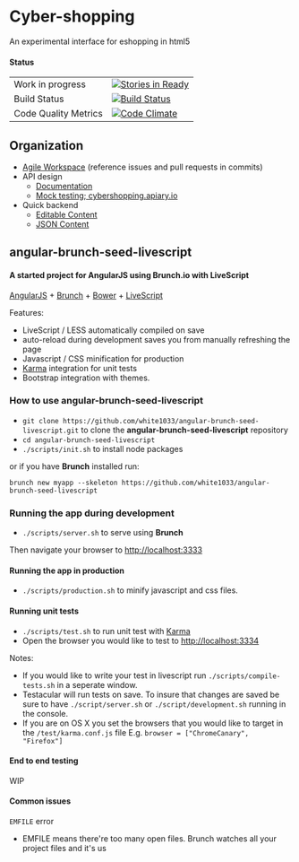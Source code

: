 Cyber-shopping
===============

An experimental interface for eshopping in html5

#### Status
<table>
  <tr>
    <td>Work in progress</td>
    <td><a href="https://waffle.io/mackwic/cyber-shopping"><img alt="Stories in Ready" src="https://badge.waffle.io/mackwic/cyber-shopping.png?label=ready&title=Ready"></a></td>
  </tr>
  <tr>
    <td>Build Status</td>
    <td><a href="https://drone.io/github.com/mackwic/cyber-shopping/latest"><img alt="Build Status" src="https://drone.io/github.com/mackwic/cyber-shopping/status.png"></a></td>
  </tr>
  <tr>
    <td>Code Quality Metrics</td>
    <td><a href="https://codeclimate.com/github/mackwic/cyber-shopping"><img alt="Code Climate" src="https://codeclimate.com/github/mackwic/cyber-shopping.png"></a></td>
  </tr>
</table>


Organization
------------
- [Agile Workspace](https://waffle.io/mackwic/cyber-shopping) (reference issues and pull requests in commits)
- API design
    * [Documentation](http://docs.cybershopping.apiary.io/)
    * [Mock testing; cybershopping.apiary.io](http://cybershopping.apiary.io)
- Quick backend
    * [Editable
      Content](https://docs.google.com/spreadsheets/d/1A6obfI6se66jtGIEi0F-S7dsO057p_MbhMjUGLhPkVk/edit?usp=sharing)
    * [JSON
      Content](https://spreadsheets.google.com/feeds/list/1A6obfI6se66jtGIEi0F-S7dsO057p_MbhMjUGLhPkVk/od6/public/values?alt=json)

## angular-brunch-seed-livescript
#### A started project for AngularJS using Brunch.io with LiveScript

[AngularJS](http://angularjs.org) + [Brunch](http://brunch.io) + [Bower](http://bower.io/) + [LiveScript](http://livescript.net/)

Features:
* LiveScript / LESS automatically compiled on save
* auto-reload during development saves you from manually refreshing the page
* Javascript / CSS minification for production
* [Karma](http://karma-runner.github.io/0.10/index.html) integration for
  unit tests
* Bootstrap integration with themes.

### How to use angular-brunch-seed-livescript

* `git clone https://github.com/white1033/angular-brunch-seed-livescript.git` to clone the **angular-brunch-seed-livescript** repository
* `cd angular-brunch-seed-livescript`
* `./scripts/init.sh` to install node packages

or if you have **Brunch** installed run:

`brunch new myapp --skeleton https://github.com/white1033/angular-brunch-seed-livescript`

### Running the app during development

* `./scripts/server.sh` to serve using **Brunch**

Then navigate your browser to [http://localhost:3333](http://localhost:3333)

#### Running the app in production

* `./scripts/production.sh` to minify javascript and css files.

#### Running unit tests

* `./scripts/test.sh` to run unit test with [Karma](http://karma-runner.github.io/0.10/index.html)
* Open the browser you would like to test to [http://localhost:3334](http://localhost:3334)

Notes:

- If you would like to write your test in livescript run `./scripts/compile-tests.sh` in a
seperate window.
- Testacular will run tests on save. To insure that changes are
saved be sure to have `./script/server.sh` or `./script/development.sh` running in the console.
- If you are on OS X you set the browsers that you would like to target
  in the `/test/karma.conf.js` file E.g. `browser = ["ChromeCanary", "Firefox"]`

#### End to end testing

WIP

#### Common issues

`EMFILE` error
- EMFILE means there're too many open files. Brunch watches all your project files and it's us
